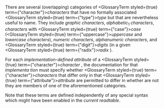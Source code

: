  



There are several (overlapping) categories of <GlossaryTerm styled={true} term={"character"}><i>characters</i></GlossaryTerm> that have no formally associated <GlossaryTerm styled={true} term={"type"}><i>type</i></GlossaryTerm> but that are nevertheless useful to name. They include *graphic characters*, *alphabetic*<sub>1</sub> *characters*, *characters* with <GlossaryTerm styled={true} term={"case"}><i>case</i></GlossaryTerm> (<GlossaryTerm styled={true} term={"uppercase"}><i>uppercase</i></GlossaryTerm> and *lowercase characters*), *numeric characters*, *alphanumeric characters*, and <GlossaryTerm styled={true} term={"digit"}><i>digits</i></GlossaryTerm> (in a given <GlossaryTerm styled={true} term={"radix"}><i>radix</i></GlossaryTerm> ). 



For each *implementation-defined attribute* of a <GlossaryTerm styled={true} term={"character"}><i>character</i></GlossaryTerm> , the documentation for that *implementa tion* must specify whether <GlossaryTerm styled={true} term={"character"}><i>characters</i></GlossaryTerm> that differ only in that <GlossaryTerm styled={true} term={"attribute"}><i>attribute</i></GlossaryTerm> are permitted to differ in whether are not they are members of one of the aforementioned categories. 



Note that these terms are defined independently of any special syntax which might have been enabled in the *current readtable*. 



